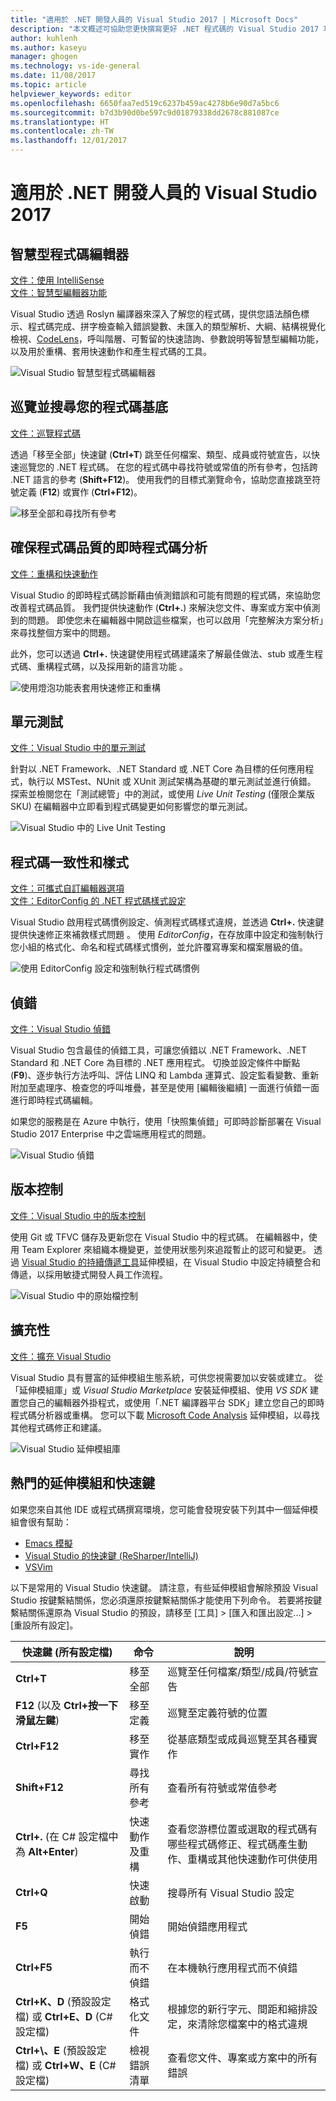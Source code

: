 ```yaml
---
title: "適用於 .NET 開發人員的 Visual Studio 2017 | Microsoft Docs"
description: "本文概述可協助您更快撰寫更好 .NET 程式碼的 Visual Studio 2017 功能。"
author: kuhlenh
ms.author: kaseyu
manager: ghogen
ms.technology: vs-ide-general
ms.date: 11/08/2017
ms.topic: article
helpviewer_keywords: editor
ms.openlocfilehash: 6650faa7ed519c6237b459ac4278b6e90d7a5bc6
ms.sourcegitcommit: b7d3b90d0be597c9d01879338dd2678c881087ce
ms.translationtype: HT
ms.contentlocale: zh-TW
ms.lasthandoff: 12/01/2017
---
```

# <a name="visual-studio-2017-for-net-developers"></a>適用於 .NET 開發人員的 Visual Studio 2017

## <a name="smart-code-editor"></a>智慧型程式碼編輯器
[文件：使用 IntelliSense](using-intellisense.md)  
[文件：智慧型編輯器功能](writing-code-in-the-code-and-text-editor.md)

Visual Studio 透過 Roslyn 編譯器來深入了解您的程式碼，提供您語法顏色標示、程式碼完成、拼字檢查輸入錯誤變數、未匯入的類型解析、大綱、結構視覺化檢視、[CodeLens](find-code-changes-and-other-history-with-codelens.md)，呼叫階層、可暫留的快速諮詢、參數說明等智慧型編輯功能，以及用於重構、套用快速動作和產生程式碼的工具。
 
![Visual Studio 智慧型程式碼編輯器](../ide/media/VSIDE_Productivity_SmartCodeEditor.png "VSIDE_Productivity_SmartCodeEditor")  

## <a name="navigate-and-search-your-codebase"></a>巡覽並搜尋您的程式碼基底
[文件：巡覽程式碼](navigating-code.md)

透過「移至全部」快速鍵 (**Ctrl+T**) 跳至任何檔案、類型、成員或符號宣告，以快速巡覽您的 .NET 程式碼。 在您的程式碼中尋找符號或常值的所有參考，包括跨 .NET 語言的參考 (**Shift+F12**)。 使用我們的目標式瀏覽命令，協助您直接跳至符號定義 (**F12**) 或實作 (**Ctrl+F12**)。

![移至全部和尋找所有參考](../ide/media/VSIDE_Productivity_Navigation.png "VSIDE_Productivity_Navigation")  

## <a name="live-code-analysis-for-code-quality"></a>確保程式碼品質的即時程式碼分析
[文件：重構和快速動作](refactoring-code-generation-quick-actions.md)

Visual Studio 的即時程式碼診斷藉由偵測錯誤和可能有問題的程式碼，來協助您改善程式碼品質。 我們提供快速動作 (**Ctrl+.**) 來解決您文件、專案或方案中偵測到的問題。 即使您未在編輯器中開啟這些檔案，也可以啟用「完整解決方案分析」來尋找整個方案中的問題。 

此外，您可以透過 **Ctrl+.** 快速鍵使用程式碼建議來了解最佳做法、stub 或產生程式碼、重構程式碼，以及採用新的語言功能 。

![使用燈泡功能表套用快速修正和重構](../ide/media/VSIDE_Productivity_CodeAnalysis.png "VSIDE_Productivity_CodeAnalysis")  

## <a name="unit-testing"></a>單元測試
[文件：Visual Studio 中的單元測試](../test/improve-code-quality.md)

針對以 .NET Framework、.NET Standard 或 .NET Core 為目標的任何應用程式，執行以 MSTest、NUnit 或 XUnit 測試架構為基礎的單元測試並進行偵錯。 探索並檢閱您在「測試總管」中的測試，或使用 *Live Unit Testing* (僅限企業版 SKU) 在編輯器中立即看到程式碼變更如何影響您的單元測試。 

![Visual Studio 中的 Live Unit Testing](../ide/media/VSIDE_Productivity_LiveUnitTesting.png "VSIDE_Productivity_LiveUnitTesting")  

## <a name="code-consistency-and-style"></a>程式碼一致性和樣式
[文件：可攜式自訂編輯器選項](create-portable-custom-editor-options.md)  
[文件：EditorConfig 的 .NET 程式碼樣式設定](editorconfig-code-style-settings-reference.md)

Visual Studio 啟用程式碼慣例設定、偵測程式碼樣式違規，並透過 **Ctrl+.** 快速鍵提供快速修正來補救樣式問題 。 使用 *EditorConfig*，在存放庫中設定和強制執行您小組的格式化、命名和程式碼樣式慣例，並允許覆寫專案和檔案層級的值。 

![使用 EditorConfig 設定和強制執行程式碼慣例](../ide/media/VSIDE_Productivity_CodeStyle.png "VSIDE_Productivity_CodeStyle")  

## <a name="debugging"></a>偵錯
[文件：Visual Studio 偵錯](../debugger/index.md)

Visual Studio 包含最佳的偵錯工具，可讓您偵錯以 .NET Framework、.NET Standard 和 .NET Core 為目標的 .NET 應用程式。 切換並設定條件中斷點 (**F9**)、逐步執行方法呼叫、評估 LINQ 和 Lambda 運算式、設定監看變數、重新附加至處理序、檢查您的呼叫堆疊，甚至是使用 [編輯後繼續] 一面進行偵錯一面進行即時程式碼編輯。 

如果您的服務是在 Azure 中執行，使用「快照集偵錯」可即時診斷部署在 Visual Studio 2017 Enterprise 中之雲端應用程式的問題。

![Visual Studio 偵錯](../ide/media/VSIDE_Productivity_Debugging.png "VSIDE_Productivity_Debugging")  

## <a name="version-control"></a>版本控制
[文件：Visual Studio 中的版本控制](/vsts/index)

使用 Git 或 TFVC 儲存及更新您在 Visual Studio 中的程式碼。 在編輯器中，使用 Team Explorer 來組織本機變更，並使用狀態列來追蹤暫止的認可和變更。 透過 [Visual Studio 的持續傳遞工具](https://marketplace.visualstudio.com/items?itemName=VSIDEDevOpsMSFT.ContinuousDeliveryToolsforVisualStudio)延伸模組，在 Visual Studio 中設定持續整合和傳遞，以採用敏捷式開發人員工作流程。

![Visual Studio 中的原始檔控制](../ide/media/VSIDE_Productivity_SourceControl.png "VSIDE_Productivity_SourceControl")

## <a name="extensibility"></a>擴充性
[文件：擴充 Visual Studio](../extensibility/index.md)

Visual Studio 具有豐富的延伸模組生態系統，可供您視需要加以安裝或建立。 從「延伸模組庫」或 *Visual Studio Marketplace* 安裝延伸模組、使用 *VS SDK* 建置您自己的編輯器外掛程式，或使用「.NET 編譯器平台 SDK」建立您自己的即時程式碼分析器或重構。 您可以下載 [Microsoft Code Analysis](https://marketplace.visualstudio.com/items?itemName=VisualStudioPlatformTeam.MicrosoftCodeAnalysis2017) 延伸模組，以尋找其他程式碼修正和建議。 

![Visual Studio 延伸模組庫](../ide/media/VSIDE_Productivity_Extensibility.png "VSIDE_Productivity_Extensibility")  

## <a name="popular-extensions--shortcuts"></a>熱門的延伸模組和快速鍵
如果您來自其他 IDE 或程式碼撰寫環境，您可能會發現安裝下列其中一個延伸模組會很有幫助：
- [Emacs 模擬](https://marketplace.visualstudio.com/items?itemName=VisualStudioProductTeam.Emacsemulation)
- [Visual Studio 的快速鍵 (ReSharper/IntelliJ)](https://marketplace.visualstudio.com/items?itemName=JustinClareburtMSFT.HotKeys2017-KeyboardShortcuts)
- [VSVim](https://marketplace.visualstudio.com/items?itemName=JaredParMSFT.VsVim)

以下是常用的 Visual Studio 快速鍵。 請注意，有些延伸模組會解除預設 Visual Studio 按鍵繫結關係，您必須還原按鍵繫結關係才能使用下列命令。 若要將按鍵繫結關係還原為 Visual Studio 的預設，請移至 [工具] > [匯入和匯出設定...] > [重設所有設定]。

| 快速鍵 (所有設定檔) | 命令 | 說明 |
|-|-|-| 
| **Ctrl+T** | 移至全部 | 巡覽至任何檔案/類型/成員/符號宣告 |
| **F12** (以及 **Ctrl+按一下滑鼠左鍵**) | 移至定義 | 巡覽至定義符號的位置 |
| **Ctrl+F12** | 移至實作 | 從基底類型或成員巡覽至其各種實作 |
| **Shift+F12** | 尋找所有參考 | 查看所有符號或常值參考 |
| **Ctrl+.** (在 C# 設定檔中為 **Alt+Enter**) | 快速動作及重構 | 查看您游標位置或選取的程式碼有哪些程式碼修正、程式碼產生動作、重構或其他快速動作可供使用 |
| **Ctrl+Q** | 快速啟動 | 搜尋所有 Visual Studio 設定 |
| **F5** | 開始偵錯 | 開始偵錯應用程式 |
| **Ctrl+F5** | 執行而不偵錯 | 在本機執行應用程式而不偵錯 |
| **Ctrl+K、D** (預設設定檔) 或 **Ctrl+E、D** (C# 設定檔) | 格式化文件 | 根據您的新行字元、間距和縮排設定，來清除您檔案中的格式違規 |
| **Ctrl+\\、E** (預設設定檔) 或 **Ctrl+W、E** (C# 設定檔) | 檢視錯誤清單 | 查看您文件、專案或方案中的所有錯誤 |


